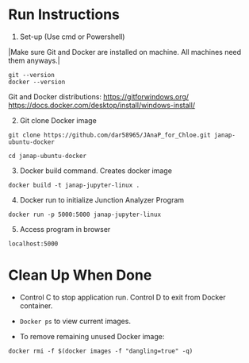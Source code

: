 # Run Instructions 
1. Set-up (Use cmd or Powershell)

|Make sure Git and Docker are installed on machine. All machines need them anyways.|
```
git --version
docker --version
```

Git and Docker distributions:
https://gitforwindows.org/
https://docs.docker.com/desktop/install/windows-install/

2. Git clone Docker image
```
git clone https://github.com/dar58965/JAnaP_for_Chloe.git janap-ubuntu-docker

cd janap-ubuntu-docker
```

3.  Docker build command. Creates docker image
```
docker build -t janap-jupyter-linux .
```
4. Docker run to initialize Junction Analyzer Program
```
docker run -p 5000:5000 janap-jupyter-linux
```

5. Access program in browser
```
localhost:5000
```

# Clean Up When Done
- Control C to stop application run. Control D to exit from Docker container. 

- ```Docker ps``` to view current images. 
- To remove remaining unused Docker image: 

```
docker rmi -f $(docker images -f "dangling=true" -q)
```